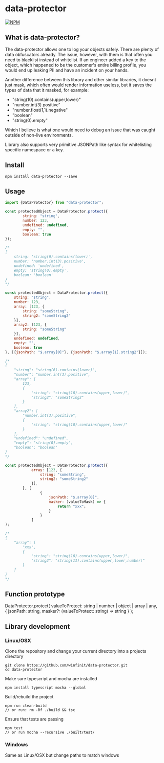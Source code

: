 # data-protector

[![NPM](https://nodei.co/npm/data-protector.png)](https://nodei.co/npm/data-protector/)

## What is data-protector?

The data-protector allows one to log your objects safely. There are plenty of data obfuscators already. The issue, however, with them is that often you need to blacklist instead of whitelist. If an engineer added a key to the object, which happened to be the customer's entire billing profile, you would end up leaking PII and have an incident on your hands. 

Another difference between this library and other similar libraries, it doesnt just mask, which often would render information useless, but it saves the types of data that it masked, for example:

* "string(10).contains(upper,lower)"
* "number.int(3).positive"
* "number.float(1,1).negative"
* "boolean"
* "string(0).empty"

Which I believe is what one would need to debug an issue that was caught outside of non-live environments.

Library also supports very primitive JSONPath like syntax for whitelisting specific namespace or a key.

## Install

```plain
npm install data-protector --save
```

## Usage

```javascript
import {DataProtector} from "data-protector";

const protectedObject = DataProtector.protect({
        string: "string",
        number: 123,
        undefined: undefined,
        empty: "",
        boolean: true
});

/*
{ 
    string: 'string(6).contains(lower)',
    number: 'number.int(3).positive',
    undefined: 'undefined',
    empty: 'string(0).empty',
    boolean: 'boolean' 
}
*/

const protectedObject = DataProtector.protect({
    string: "string",
    number: 123,
    array: [123, {
        string: "someString",
        string2: "someString2"
    }],
    array2: [123, {
        string: "someString"
    }],
    undefined: undefined,
    empty: "",
    boolean: true
}, [{jsonPath: "$.array[0]"}, {jsonPath: "$.array[1].string2"}]);

/*
{
	"string": "string(6).contains(lower)",
	"number": "number.int(3).positive",
	"array": [
		123,
		{
			"string": "string(10).contains(upper,lower)",
			"string2": "someString2"
		}
	],
	"array2": [
		"number.int(3).positive",
		{
			"string": "string(10).contains(upper,lower)"
		}
	],
	"undefined": "undefined",
	"empty": "string(0).empty",
	"boolean": "boolean"
}
*/

const protectedObject = DataProtector.protect({
            array: [123, {
                string: "someString",
                string2: "someString2"
            }],
        }, [
                {
                    jsonPath: "$.array[0]", 
                    masker: (valueToMask) => {
                        return "xxx";
                    }
                }
            ]
);

/*
{
	"array": [
		"xxx",
		{
			"string": "string(10).contains(upper,lower)",
			"string2": "string(11).contains(upper,lower,number)"
		}
	]
}
*/

```

## Function prototype

DataProtector.protect(
    valueToProtect: string | number | object | array | any, {
        jsonPath: string, 
        masker?: (valueToProtect: string) => string
    }
);

## Library development

### Linux/OSX

Clone the repository and change your current directory into a projects directory

```plain
git clone https://github.com/winfinit/data-protector.git
cd data-protector
```

Make sure typescript and mocha are installed

```plain
npm install typescript mocha --global
```

Build/rebuild the project

```plain
npm run clean-build
// or run: rm -Rf ./build && tsc
```  

Ensure that tests are passing

```plain
npm test
// or run mocha --recursive ./built/test/
```

### Windows

Same as Linux/OSX but change paths to match windows